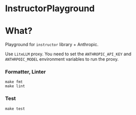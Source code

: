 # InstructorPlayground

# What?
Playground for `instructor` library + Anthropic.

Use `LiteLLM` proxy.
You need to set the `ANTHROPIC_API_KEY` and `ANTHRPOIC_MODEL` environment variables to run the proxy.



### Formatter, Linter
```shell
make fmt
make lint
```

### Test
```shell
make test
```


